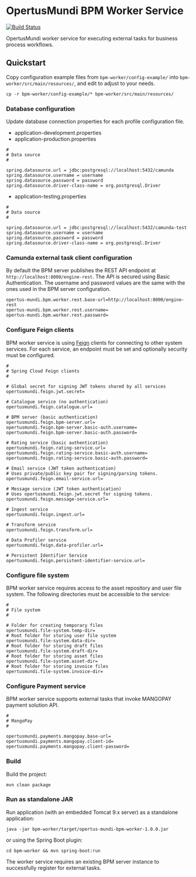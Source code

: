 # OpertusMundi BPM Worker Service

[![Build Status](https://ci.dev-1.opertusmundi.eu:9443/api/badges/OpertusMundi/bpm-worker-service/status.svg?ref=refs/heads/master)](https://ci.dev-1.opertusmundi.eu:9443/OpertusMundi/bpm-worker-service)

OpertusMundi worker service for executing external tasks for business process workflows.

## Quickstart

Copy configuration example files from `bpm-worker/config-example/` into `bpm-worker/src/main/resources/`, and edit to adjust to your needs.

`cp -r bpm-worker/config-example/* bpm-worker/src/main/resources/`

### Database configuration

Update database connection properties for each profile configuration file.

* application-development.properties
* application-production.properties

```properties
#
# Data source
#

spring.datasource.url = jdbc:postgresql://localhost:5432/camunda
spring.datasource.username = username
spring.datasource.password = password
spring.datasource.driver-class-name = org.postgresql.Driver
```

* application-testing.properties

```properties
#
# Data source
#

spring.datasource.url = jdbc:postgresql://localhost:5432/camunda-test
spring.datasource.username = username
spring.datasource.password = password
spring.datasource.driver-class-name = org.postgresql.Driver
```

### Camunda external task client configuration

By default the BPM server publishes the REST API endpoint at `http://localhost:8000/engine-rest`. The API is secured using Basic Authentication. The username and password values are the same with the ones used in the BPM server configuration.

```properties
opertus-mundi.bpm.worker.rest.base-url=http://localhost:8000/engine-rest
opertus-mundi.bpm.worker.rest.username=
opertus-mundi.bpm.worker.rest.password=
```

### Configure Feign clients

BPM worker service is using [Feign](https://cloud.spring.io/spring-cloud-openfeign/reference/html/) clients for connecting to other system services. For each service, an endpoint must be set and optionally security must be configured.

```properties
#
# Spring Cloud Feign clients
#

# Global secret for signing JWT tokens shared by all services
opertusmundi.feign.jwt.secret=

# Catalogue service (no authentication)
opertusmundi.feign.catalogue.url=

# BPM server (basic authentication)
opertusmundi.feign.bpm-server.url=
opertusmundi.feign.bpm-server.basic-auth.username=
opertusmundi.feign.bpm-server.basic-auth.password=

# Rating service (basic authentication)
opertusmundi.feign.rating-service.url=
opertusmundi.feign.rating-service.basic-auth.username=
opertusmundi.feign.rating-service.basic-auth.password=

# Email service (JWT token authentication)
# Uses private/public key pair for signing/parsing tokens.
opertusmundi.feign.email-service.url=

# Message service (JWT token authentication)
# Uses opertusmundi.feign.jwt.secret for signing tokens.
opertusmundi.feign.message-service.url=

# Ingest service
opertusmundi.feign.ingest.url=

# Transform service
opertusmundi.feign.transform.url=

# Data Profiler service
opertusmundi.feign.data-profiler.url=

# Persistent Identifier Service
opertusmundi.feign.persistent-identifier-service.url=

```

### Configure file system

BPM worker service requires access to the asset repository and user file system. The following directories must be accessible to the service:

```properties
#
# File system
#

# Folder for creating temporary files
opertusmundi.file-system.temp-dir=
# Root folder for storing user file system
opertusmundi.file-system.data-dir=
# Root folder for storing draft files
opertusmundi.file-system.draft-dir=
# Root folder for storing asset files
opertusmundi.file-system.asset-dir=
# Root folder for storing invoice files
opertusmundi.file-system.invoice-dir=
```

### Configure Payment service

BPM worker service supports external tasks that invoke MANGOPAY payment solution API.

```properties
#
# MangoPay
#

opertusmundi.payments.mangopay.base-url=
opertusmundi.payments.mangopay.client-id=
opertusmundi.payments.mangopay.client-password=
```

### Build

Build the project:

`mvn clean package`

### Run as standalone JAR

Run application (with an embedded Tomcat 9.x server) as a standalone application:

`java -jar bpm-worker/target/opertus-mundi-bpm-worker-1.0.0.jar`

or using the Spring Boot plugin:

`cd bpm-worker && mvn spring-boot:run`

The worker service requires an existing BPM server instance to successfully register for external tasks.
